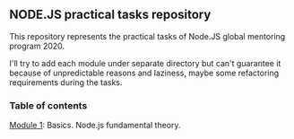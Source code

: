 ## NODE.JS practical tasks repository

This repository represents the practical tasks of Node.JS global mentoring program 2020.

I'll try to add each module under separate directory but can't guarantee it because of unpredictable reasons and laziness, maybe some refactoring requirements during the tasks.

### Table of contents

[Module 1][1]:  Basics. Node.js fundamental theory.

[1]: module1